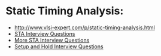 # Static Timing Analysis:

* <http://www.vlsi-expert.com/p/static-timing-analysis.html>
* [STA Interview Questions](https://drive.google.com/file/d/1CDRDnPV5x-HxQCkztBRqi6RooaFQOvvr/view?usp=sharing)
* [More STA Interview Questions](https://drive.google.com/file/d/14MP9EIxnQyG5NZnPc_XKqFQMxHklBDQT/view?usp=sharing)
* [Setup and Hold Interview Questions](https://vlsiuniverse.blogspot.com/2016/12/setup-hold-interview-questions.html)
